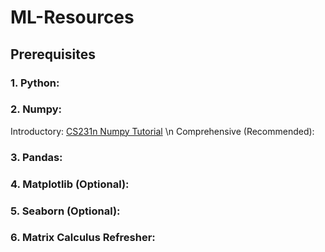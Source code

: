 # ML-Resources

## Prerequisites

### 1. Python:

### 2. Numpy:
  Introductory: [CS231n Numpy Tutorial](https://cs231n.github.io/python-numpy-tutorial/) \n
  Comprehensive (Recommended): 

### 3. Pandas:

### 4. Matplotlib (Optional):

### 5. Seaborn (Optional):

### 6. Matrix Calculus Refresher:

